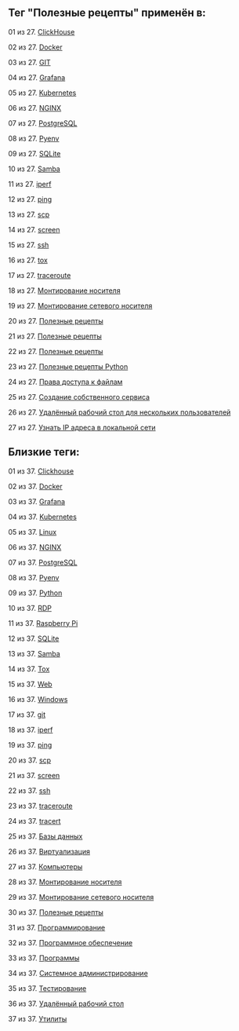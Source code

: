 ## Тег "Полезные рецепты" применён в:

01 из 27. [ClickHouse](../Компьютеры%20и%20софт/Программы/Clickhouse.md)

02 из 27. [Docker](../Компьютеры%20и%20софт/Программы/Docker.md)

03 из 27. [GIT](../Компьютеры%20и%20софт/Программы/GIT.md)

04 из 27. [Grafana](../Компьютеры%20и%20софт/Программы/Grafana.md)

05 из 27. [Kubernetes](../Компьютеры%20и%20софт/Программы/Kubernetes.md)

06 из 27. [NGINX](../Компьютеры%20и%20софт/Программы/Nginx.md)

07 из 27. [PostgreSQL](../Компьютеры%20и%20софт/Программы/PostgreSQL.md)

08 из 27. [Pyenv](../Компьютеры%20и%20софт/Программные%20компоненты/pyenv.md)

09 из 27. [SQLite](../Компьютеры%20и%20софт/Программы/SQLite.md)

10 из 27. [Samba](../Компьютеры%20и%20софт/Linux/Samba.md)

11 из 27. [iperf](../Компьютеры%20и%20софт/Утилиты/Iperf.md)

12 из 27. [ping](../Компьютеры%20и%20софт/Утилиты/Ping.md)

13 из 27. [scp](../Компьютеры%20и%20софт/Утилиты/SCP.md)

14 из 27. [screen](../Компьютеры%20и%20софт/Утилиты/Screen.md)

15 из 27. [ssh](../Компьютеры%20и%20софт/Утилиты/SSH.md)

16 из 27. [tox](../Компьютеры%20и%20софт/Программные%20компоненты/tox.md)

17 из 27. [traceroute](../Компьютеры%20и%20софт/Утилиты/Traceroute.md)

18 из 27. [Монтирование носителя](../Компьютеры%20и%20софт/Linux/Монтирование%20носителя.md)

19 из 27. [Монтирование сетевого носителя](../Компьютеры%20и%20софт/Linux/Монтирование%20сетевого%20носителя.md)

20 из 27. [Полезные рецепты](../Компьютеры%20и%20софт/Linux/Полезные%20рецепты%20Linux.md)

21 из 27. [Полезные рецепты](../Компьютеры%20и%20софт/Raspberry%20Pi/Полезные%20рецепты%20Raspberry%20Pi.md)

22 из 27. [Полезные рецепты](../Компьютеры%20и%20софт/Windows/Полезные%20рецепты%20Windows.md)

23 из 27. [Полезные рецепты Python](../Компьютеры%20и%20софт/Программирование/Полезные%20рецепты%20Python.md)

24 из 27. [Права доступа к файлам](../Компьютеры%20и%20софт/Linux/Права%20доступа%20к%20файлам.md)

25 из 27. [Создание собственного сервиса](../Компьютеры%20и%20софт/Linux/Создание%20собственного%20сервиса.md)

26 из 27. [Удалённый рабочий стол для нескольких пользователей](../Компьютеры%20и%20софт/Windows/Удалённый%20рабочий%20стол%20для%20нескольких%20пользователей.md)

27 из 27. [Узнать IP адреса в локальной сети](../Компьютеры%20и%20софт/Linux/Узнать%20IP%20адреса%20в%20локальной%20сети.md)

## Близкие теги:

01 из 37. [Clickhouse](./Clickhouse.md)

02 из 37. [Docker](./Docker.md)

03 из 37. [Grafana](./Grafana.md)

04 из 37. [Kubernetes](./Kubernetes.md)

05 из 37. [Linux](./Linux.md)

06 из 37. [NGINX](./NGINX.md)

07 из 37. [PostgreSQL](./PostgreSQL.md)

08 из 37. [Pyenv](./Pyenv.md)

09 из 37. [Python](./Python.md)

10 из 37. [RDP](./RDP.md)

11 из 37. [Raspberry Pi](./Raspberry%20Pi.md)

12 из 37. [SQLite](./SQLite.md)

13 из 37. [Samba](./Samba.md)

14 из 37. [Tox](./Tox.md)

15 из 37. [Web](./Web.md)

16 из 37. [Windows](./Windows.md)

17 из 37. [git](./git.md)

18 из 37. [iperf](./iperf.md)

19 из 37. [ping](./ping.md)

20 из 37. [scp](./scp.md)

21 из 37. [screen](./screen.md)

22 из 37. [ssh](./ssh.md)

23 из 37. [traceroute](./traceroute.md)

24 из 37. [tracert](./tracert.md)

25 из 37. [Базы данных](./Базы%20данных.md)

26 из 37. [Виртуализация](./Виртуализация.md)

27 из 37. [Компьютеры](./Компьютеры.md)

28 из 37. [Монтирование носителя](./Монтирование%20носителя.md)

29 из 37. [Монтирование сетевого носителя](./Монтирование%20сетевого%20носителя.md)

30 из 37. [Полезные рецепты](./Полезные%20рецепты.md)

31 из 37. [Программирование](./Программирование.md)

32 из 37. [Программное обеспечение](./Программное%20обеспечение.md)

33 из 37. [Программы](./Программы.md)

34 из 37. [Системное администрирование](./Системное%20администрирование.md)

35 из 37. [Тестирование](./Тестирование.md)

36 из 37. [Удалённый рабочий стол](./Удалённый%20рабочий%20стол.md)

37 из 37. [Утилиты](./Утилиты.md)

